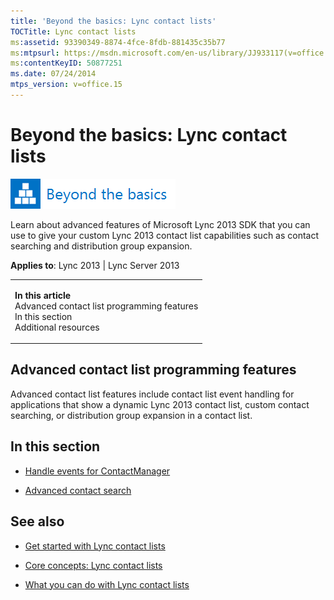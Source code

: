 ```yaml
---
title: 'Beyond the basics: Lync contact lists'
TOCTitle: Lync contact lists
ms:assetid: 93390349-8874-4fce-8fdb-881435c35b77
ms:mtpsurl: https://msdn.microsoft.com/en-us/library/JJ933117(v=office.15)
ms:contentKeyID: 50877251
ms.date: 07/24/2014
mtps_version: v=office.15
---
```


# Beyond the basics: Lync contact lists

![Beyond the basics topic](images/JJ937254.mod_icon_beyondbasics_long(Office.15).png "Beyond the basics topic")

Learn about advanced features of Microsoft Lync 2013 SDK that you can use to give your custom Lync 2013 contact list capabilities such as contact searching and distribution group expansion.



**Applies to**: Lync 2013 | Lync Server 2013

<table>
<colgroup>
<col style="width: 100%" />
</colgroup>
<tbody>
<tr class="odd">
<td><p><strong>In this article</strong><br />
Advanced contact list programming features<br />
In this section<br />
Additional resources</p></td>
</tr>
</tbody>
</table>

## Advanced contact list programming features

Advanced contact list features include contact list event handling for applications that show a dynamic Lync 2013 contact list, custom contact searching, or distribution group expansion in a contact list.

## In this section

  - [Handle events for ContactManager](handle-events-for-contactmanager.md)

  - [Advanced contact search](advanced-contact-search.md)

## See also

  - [Get started with Lync contact lists](get-started-with-lync-contact-lists.md)

  - [Core concepts: Lync contact lists](core-concepts-lync-contact-lists.md)

  - [What you can do with Lync contact lists](what-you-can-do-with-lync-contact-lists.md)

